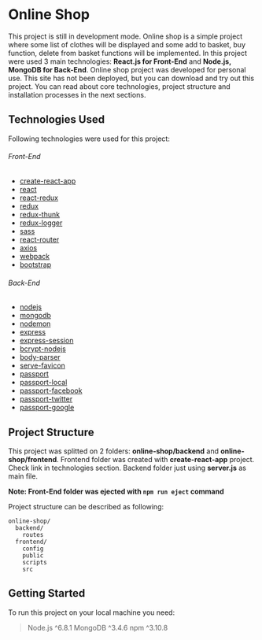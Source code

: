 # Online Shop

This project is still in development mode. Online shop is a simple
project where some list of clothes will be displayed and some add to 
basket, buy function, delete from basket functions will be implemented.
In this project were used 3 main technologies: **React.js for Front-End** and
**Node.js, MongoDB for Back-End**. Online shop project was developed for personal use. This site
has not been deployed, but you can download and try out this
project. You can read about core technologies, project structure 
and installation processes in the next sections.

## Technologies Used

Following technologies were used for this project:

###### Front-End
-	[create-react-app](https://github.com/facebookincubator/create-react-app)
- [react](https://github.com/facebook/react)
- [react-redux](https://github.com/reactjs/react-redux)
- [redux](https://github.com/reactjs/redux)
- [redux-thunk](https://github.com/gaearon/redux-thunk)
- [redux-logger](https://github.com/evgenyrodionov/redux-logger)
- [sass](https://github.com/webpack-contrib/sass-loader)
- [react-router](https://github.com/ReactTraining/react-router)
- [axios](https://github.com/mzabriskie/axios)
- [webpack](https://github.com/webpack/webpack)
- [bootstrap](https://github.com/twbs/bootstrap)

###### Back-End
- [nodejs](https://github.com/nodejs/node)
- [mongodb](https://github.com/mongodb/node-mongodb-native)
- [nodemon](https://github.com/remy/nodemon)
- [express](https://github.com/expressjs/express)
- [express-session](https://github.com/expressjs/session)
- [bcrypt-nodejs](https://github.com/shaneGirish/bcrypt-nodejs)
- [body-parser](https://github.com/expressjs/body-parser)
- [serve-favicon](https://github.com/expressjs/serve-favicon)
- [passport](https://github.com/jaredhanson/passport)
- [passport-local](https://github.com/jaredhanson/passport-local)
- [passport-facebook](https://github.com/jaredhanson/passport-facebook)
- [passport-twitter](https://github.com/jaredhanson/passport-twitter)
-	[passport-google](https://github.com/jaredhanson/passport-google-oauth2)

## Project Structure

This project was splitted on 2 folders: **online-shop/backend** and **online-shop/frontend**. 
Frontend folder was created with **create-react-app** project. Check link in technologies
section. Backend folder just using **server.js** as main file. 

**Note: Front-End folder was ejected with `npm run eject` command**

Project structure can be described as following:

```
online-shop/
  backend/
    routes
  frontend/
    config
    public
    scripts
    src
```

## Getting Started

To run this project on your local machine you need:
> Node.js ^6.8.1
	MongoDB ^3.4.6
	npm ^3.10.8
